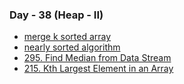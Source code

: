 ### Day - 38 (Heap - II)
 
-   [merge k sorted array](https://www.geeksforgeeks.org/merge-k-sorted-arrays/)
-   [nearly sorted algorithm](https://www.geeksforgeeks.org/nearly-sorted-algorithm/)
-   [295. Find Median from Data Stream](./295_findMedianFromDataStream.md)
-   [215. Kth Largest Element in an Array](./215_kthLargestElementInAnArray.md)